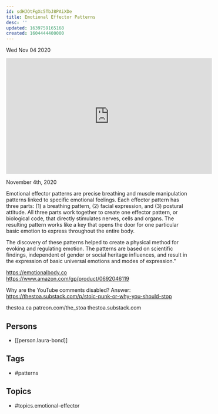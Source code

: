 ```yaml
---
id: sdHJOtFgXc5TbJ8PAiXDe
title: Emotional Effector Patterns
desc: ''
updated: 1639759165168
created: 1604444400000
---
```





Wed Nov 04 2020

<iframe width="560" height="315" src="https://www.youtube.com/embed/IpRpr6UfH5M" title="Emotional Effector Patterns w/ Laura Bond" frameborder="0" allow="accelerometer; autoplay; clipboard-write; encrypted-media; gyroscope; picture-in-picture" allowfullscreen ></iframe>

November 4th, 2020

Emotional effector patterns are precise breathing and muscle manipulation patterns linked to specific emotional feelings. Each effector pattern has three parts: (1) a breathing pattern, (2) facial expression, and (3) postural attitude. All three parts work together to create one effector pattern, or biological code, that directly stimulates nerves, cells and organs. The resulting pattern works like a key that opens the door for one particular basic emotion to express throughout the entire body.

The discovery of these patterns helped to create a physical method for evoking and regulating emotion. The patterns are based on scientific findings, independent of gender or social heritage influences, and result in the expression of basic universal emotions and modes of expression."

https://emotionalbody.co
https://www.amazon.com/gp/product/0692046119

Why are the YouTube comments disabled? Answer: https://thestoa.substack.com/p/stoic-punk-or-why-you-should-stop

thestoa.ca
patreon.com/the_stoa
thestoa.substack.com

## Persons

- [[person.laura-bond]]

## Tags

- #patterns

## Topics

- #topics.emotional-effector

